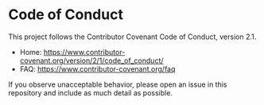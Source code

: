 # Code of Conduct

This project follows the Contributor Covenant Code of Conduct, version 2.1.

- Home: https://www.contributor-covenant.org/version/2/1/code_of_conduct/
- FAQ: https://www.contributor-covenant.org/faq

If you observe unacceptable behavior, please open an issue in this repository and include as much detail as possible.